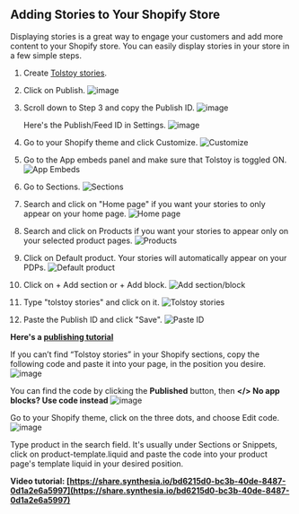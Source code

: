 ## Adding Stories to Your Shopify Store

Displaying stories is a great way to engage your customers and add more content to your Shopify store. You can easily display stories in your store in a few simple steps.

1. Create [Tolstoy stories](https://help.gotolstoy.com/en/articles/8736137-how-to-create-product-pages-stories-pdp-stories).
2. Click on Publish.
   ![image](https://github.com/GoTolstoy/tolstoy-toly-kb/assets/159800692/0eba6163-4bed-4a97-94fb-58a10dc03a0f)
3. Scroll down to Step 3 and copy the Publish ID.
   ![image](https://github.com/GoTolstoy/tolstoy-toly-kb/assets/159800692/7a68052e-027d-415d-a2cc-0167e09e8069)
   
   Here's the Publish/Feed ID in Settings.
   ![image](https://github.com/GoTolstoy/tolstoy-toly-kb/assets/159800692/632b8002-6e1d-4f78-8fe9-e7fb71bb5ca3)
4. Go to your Shopify theme and click Customize.
   ![Customize](https://downloads.intercomcdn.com/i/o/686518798/4f2913b8b5c88aa190370be4/image.png)
5. Go to the App embeds panel and make sure that Tolstoy is toggled ON.
   ![App Embeds](https://downloads.intercomcdn.com/i/o/887799255/335746afa54580b2e7adb349/image.png)
6. Go to Sections.
   ![Sections](https://downloads.intercomcdn.com/i/o/840859757/3b597b0bdd9893f11a9a9629/9c80cd78-e34a-455e-86b3-efc0a74457b4)
7. Search and click on "Home page" if you want your stories to only appear on your home page.
   ![Home page](https://tolstoy-2c549356d0c0.intercom-attachments-1.com/i/o/686531724/7a757332907d005d0e2d6377/35cb81f8-55dd-40b2-8c1c-bcf82926a984.png)
8. Search and click on Products if you want your stories to appear only on your selected product pages.
   ![Products](https://tolstoy-2c549356d0c0.intercom-attachments-1.com/i/o/686531733/fbdbf515325bc69be1dea0cd/d9ce0a5f-6702-4e33-a412-96b88495456c.png)
9. Click on Default product. Your stories will automatically appear on your PDPs.
   ![Default product](https://tolstoy-2c549356d0c0.intercom-attachments-1.com/i/o/686531740/0b520f542fa89d4b06d576e5/77ea5b88-9406-4d01-9a53-f95269eda6a9.png)
10. Click on + Add section or + Add block.
    ![Add section/block](https://tolstoy-2c549356d0c0.intercom-attachments-1.com/i/o/686531747/186e2bd7ea564f84e22a2715/45f4ff53-dff4-4891-8886-4aab8446d6b6.png)
11. Type "tolstoy stories" and click on it.
    ![Tolstoy stories](https://tolstoy-2c549356d0c0.intercom-attachments-1.com/i/o/686531755/3681a57dfd212559a383bef7/987afdf1-d221-44e4-858c-7b0a43419575.png)
12. Paste the Publish ID and click "Save".
    ![Paste ID](https://tolstoy-2c549356d0c0.intercom-attachments-1.com/i/o/686531761/1f3504c82cabcc4e3fd5a6da/147918f2-0366-4be9-a3b2-ddd8ff3eec8b.png)

**Here's a [publishing tutorial](https://share.synthesia.io/6c4e3381-4e16-4d12-b11d-54f508fc7601)**

If you can’t find “Tolstoy stories” in your Shopify sections, copy the following code and paste it into your page, in the position you desire.
![image](https://github.com/GoTolstoy/tolstoy-toly-kb/assets/159800692/0b72978d-dd77-48d6-adbd-41397966645f)

You can find the code by clicking the **Published** button, then **</> No app blocks? Use code instead**
![image](https://github.com/GoTolstoy/tolstoy-toly-kb/assets/159800692/52c78c81-1109-4e60-ad3f-8c07361edca3)

Go to your Shopify theme, click on the three dots, and choose Edit code.
![image](https://github.com/GoTolstoy/tolstoy-toly-kb/assets/159800692/3f761b2a-ba1d-4932-b227-32393542a0d3)

Type product in the search field. It's usually under Sections or Snippets, click on product-template.liquid and paste the code into your product page's template liquid in your desired position.

**Video tutorial: [https://share.synthesia.io/bd6215d0-bc3b-40de-8487-0d1a2e6a5997](https://share.synthesia.io/bd6215d0-bc3b-40de-8487-0d1a2e6a5997)**
